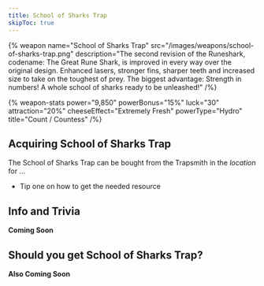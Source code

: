 ```yaml
---
title: School of Sharks Trap
skipToc: true
---
```


{% weapon
 name="School of Sharks Trap"
 src="/images/weapons/school-of-sharks-trap.png"
 description="The second revision of the Runeshark, codename: The Great Rune Shark, is improved in every way over the original design. Enhanced lasers, stronger fins, sharper teeth and increased size to take on the toughest of prey. The biggest advantage: Strength in numbers! A whole school of sharks ready to be unleashed!"
/%}

{% weapon-stats
 power="9,850"
 powerBonus="15%"
 luck="30"
 attraction="20%"
 cheeseEffect="Extremely Fresh"
 powerType="Hydro"
 title="Count / Countess"
/%}

## Acquiring School of Sharks Trap

The School of Sharks Trap can be bought from the Trapsmith in the *location* for ...

- Tip one on how to get the needed resource

## Info and Trivia

**Coming Soon**

## Should you get School of Sharks Trap?

**Also Coming Soon**
